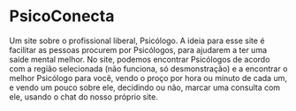 # PsicoConecta
Um site sobre o profissional liberal, Psicólogo.
A ideia para esse site é facilitar as pessoas procurem por Psicólogos, para ajudarem a ter uma saíde mental melhor. No site, podemos encontrar Psicólogos de acordo com a região selecionada (não funciona, só desmonstração) e a encontrar o melhor Psicólogo para você, vendo o proço por hora ou minuto de cada um, e vendo um pouco sobre ele, decidindo ou não, marcar uma consulta com ele, usando o chat do nosso próprio site. 
